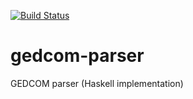 [![Build Status](https://travis-ci.org/dmitry-oshurkov/gedcom-parser.svg?branch=master)](https://travis-ci.org/dmitry-oshurkov/gedcom-parser)

# gedcom-parser
GEDCOM parser (Haskell implementation)
